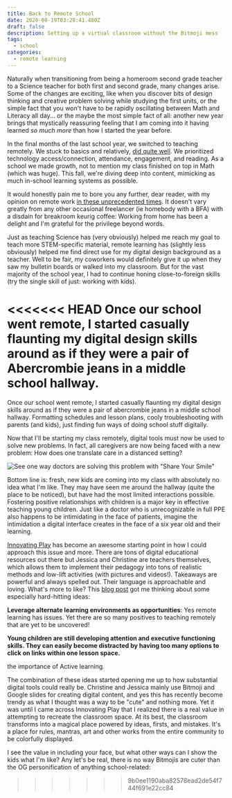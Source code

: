 ```yaml
---
title: Back to Remote School
date: 2020-08-19T03:28:41.480Z
draft: false
description: Setting up a virtual classroom without the Bitmoji mess
tags:
  - school
categories:
  - remote learning
---
```

Naturally when transitioning from being a homeroom second grade teacher to a Science teacher for both first and second grade, many changes arise.  Some of the changes are exciting, like when you discover bits of design thinking and creative problem solving while studying the first units, or the simple fact that you won't have to be rapidly oscillating between Math and Literacy all day... or the maybe the most simple fact of all:  another new year brings that mystically reassuring feeling that I am coming into it having learned *so much more* than how I started the year before. 

In the final months of the last school year, we switched to teaching remotely.  We stuck to basics and relatively, [did quite well](https://nypost.com/2020/05/17/success-academy-making-remote-learning-work-as-regular-schools-flail/).  We prioritized technology access/connection, attendance, engagement, and reading.  As a school we made growth, not to mention my class finished on top in Math (which was huge). This fall, we're diving deep into content, mimicking as much in-school learning systems as possible.  

It would honestly pain me to bore you any further, dear reader, with my opinion on remote work [in these unprecedented times](https://twitter.com/yayalexisgay/status/1283065952620306432?s=20).  It doesn't vary greatly from any other occasional freelancer (ie homebody with a BFA) with a disdain for breakroom keurig coffee:  Working from home has been a delight and I'm grateful for the privilege beyond words. 

Just as teaching Science has (very obviously) helped me reach my goal to teach more STEM-specific material, remote learning has (slightly less obviously) helped me find direct use for my digital design background as a teacher.  Well to be fair, my coworkers would definitely give it up when they saw my bulletin boards or walked into my classroom.  But for the vast majority of the school year, I had to continue honing close-to-foreign skills (try the single skill of just: working with kids).  

<<<<<<< HEAD
Once our school went remote, I started casually flaunting my digital design skills around as if they were a pair of Abercrombie jeans in a middle school hallway.
=======
Once our school went remote, I started casually flaunting my digital design skills around as if they were a pair of abercrombie jeans in a middle school hallway.  Formatting schedules and lesson plans, cooly troubleshooting with parents (and kids), just finding fun ways of doing school stuff digitally.  

Now that I'll be starting my class remotely, digital tools must now be used to solve new problems.  In fact, all caregivers are now being faced with a new problem: How does one translate care in a distanced setting? 

![](https://www.aha.org/sites/default/files/2020-04/HCWs_wearing_photos-700x532.jpg "See one way doctors are solving this problem with \"Share Your Smile\"")

Bottom line is: fresh, new kids are coming into my class with absolutely no idea what I'm like.  They may have seen me around the hallway (quite the place to be noticed), but have had the most limited interactions possible.  Fostering positive relationships with children is a major key in effective teaching young children.  Just like a doctor who is unrecognizable in full PPE also happens to be intimidating in the face of patients, imagine the intimidation a digital interface creates in the face of a six year old and their learning.  

[Innovating Play](https://www.innovatingplay.world/) has become an awesome starting point in how I could approach this issue and more.  There are tons of digital educational resources out there but Jessica and Christine are teachers themselves, which allows them to implement their pedagogy into tons of realistic methods and low-lift activities (with pictures and videos!).  Takeaways are powerful and always spelled out.  Their language is approachable and loving.  What's more to like?  This [blog post](https://www.innovatingplay.world/meaningful-tech-integration-for-littles-10-blended-lesson-design-tips/) got me thinking about some especially hard-hitting ideas: 

**Leverage alternate learning environments as opportunities**:  Yes remote learning has issues.  Yet there are so many positives to teaching remotely that are yet to be uncovered! 

**Young children are still developing attention and executive functioning skills. They can easily become distracted by having too many options to click on links within one lesson space.**

the importance of Active learning. 

The combination of these ideas started opening me up to how substantial digital tools could really be.  Christine and Jessica mainly use Bitmoji and Google slides for creating digital content, and yes this has recently become trendy as what I thought was a way to be "cute" and nothing more.  Yet it was until I came across Innovating Play that I realized there is a real value in attempting to recreate the classroom space.  At its best, the classroom transforms into a magical place powered by ideas, firsts, and mistakes.  It's a place for rules, mantras, art and other works from the entire community to be colorfully displayed.    

I see the value in including your face, but what other ways can I show the kids what I'm like?  Any let's be real, there is no way Bitmojis are cuter than the OG personification of anything school-related:
>>>>>>> 9b0ee1190aba82578ead2de54f744f691e22cc84
